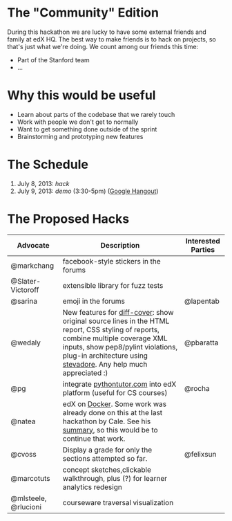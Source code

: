# The "Community" Edition
During this hackathon we are lucky to have some external friends and family at edX HQ. The best way to make friends is to hack on projects, so that's just what we're doing. We count among our friends this time:
* Part of the Stanford team
* ...

# Why this would be useful
* Learn about parts of the codebase that we rarely touch
* Work with people we don't get to normally
* Want to get something done outside of the sprint
* Brainstorming and prototyping new features

# The Schedule
1. July 8, 2013: *hack*
2. July 9, 2013: *demo* (3:30-5pm) ([Google Hangout](https://plus.google.com/hangouts/_/calendar/bWNoYW5nQGVkeC5vcmc.6pftm7tku5r4v8d8ofn8udukjo))

# The Proposed Hacks

| Advocate | Description | Interested Parties |
|----------|-------------|--------------------|
| @markchang | facebook-style stickers in the forums | |
| @Slater-Victoroff | extensible library for fuzz tests | |
| @sarina | emoji in the forums | @lapentab |
| @wedaly | New features for [diff-cover](https://github.com/edx/diff-cover): show original source lines in the HTML report, CSS styling of reports, combine multiple coverage XML inputs, show pep8/pylint violations, plug-in architecture using [stevadore](http://stevedore.readthedocs.org/en/latest/).  Any help much appreciated :) | @pbaratta |
| @pg | integrate [pythontutor.com](http://pythontutor.com/) into edX platform (useful for CS courses) | @rocha |
| @natea | edX on [Docker](http://docker.io). Some work was already done on this at the last hackathon by Cale. See his [summary](https://edx-wiki.atlassian.net/wiki/display/ENG/How+we+deal+with+tons+of+services+on+setup+with+Docker), so this would be to continue that work. | |
| @cvoss | Display a grade for only the sections attempted so far. | @felixsun |
| @marcotuts| concept sketches,clickable walkthrough, plus (?) for learner analytics redesign | 
| @mlsteele, @rlucioni| courseware traversal visualization | 
